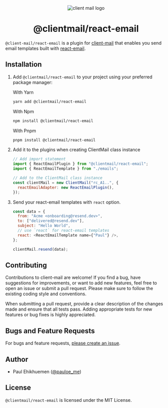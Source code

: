 <div align="center"><img src="https://github.com/lordelogos/clientmail.js/assets/67395687/c7862e34-598f-4f1a-835d-f66be99677ea" alt="client mail logo"></div>

<div align="center"><h1>@clientmail/react-email</h1></div>

`@client-mail/react-email` is a plugin for [client-mail](https://github.com/lordelogos/clientmail.js) that enables you send email templates built with [react-email](https://react.email).

## Installation

1. Add `@clientmail/react-email` to your project using your preferred package manager:

   With Yarn

   ```sh
   yarn add @clientmail/react-email
   ```

   With Npm

   ```sh
   npm install @clientmail/react-email
   ```

   With Pnpm

   ```sh
   pnpm install @clientmail/react-email
   ```

2. Add it to the plugins when creating ClientMail class instance

   ```js
   // Add import statement
   import { ReactEmailPlugin } from "@clientmail/react-email";
   import { ReactEmailTemplate } from "./emails";

   // Add to the ClientMail class instance
   const clientMail = new ClientMail("rc_A1..", {
     reactEmailAdapter: new ReactEmailPlugin(),
   });
   ```

3. Send your react-email templates with `react` option.

   ```js
   const data = {
     from: "Acme <onboarding@resend.dev>",
     to: ["delivered@resend.dev"],
     subject: "Hello World",
     // use `react` for react-email templates
     react: <ReactEmailTemplate name={"Paul"} />,
   };

   clientMail.resend(data);
   ```

## Contributing

Contributions to client-mail are welcome! If you find a bug, have suggestions for improvements, or want to add new features, feel free to open an issue or submit a pull request. Please make sure to follow the existing coding style and conventions.

When submitting a pull request, provide a clear description of the changes made and ensure that all tests pass. Adding appropriate tests for new features or bug fixes is highly appreciated.

## Bugs and Feature Requests

For bugs and feature requests, [please create an issue](https://github.com/lordelogos/clientmail-react-email/issues/new/choose).

## Author

- Paul Ehikhuemen ([@pauloe_me](https://twitter.com/pauloe_me))

## License

`@clientmail/react-email` is licensed under the MIT License.
